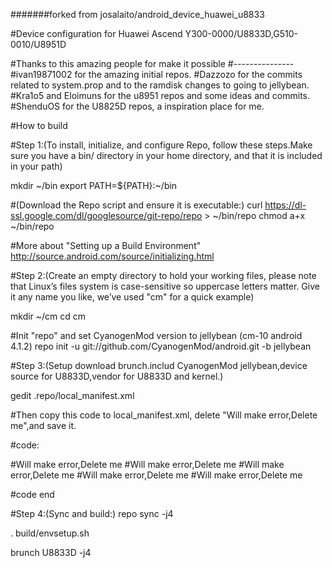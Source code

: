 #######forked from josalaito/android_device_huawei_u8833

#Device configuration for Huawei Ascend Y300-0000/U8833D,G510-0010/U8951D

#Thanks to this amazing people for make it possible
#---------------
#ivan19871002 for the amazing initial repos.
#Dazzozo for the commits related to system.prop and to the ramdisk changes to going to jellybean.
#Kra1o5 and Eloimuns for the u8951 repos and some ideas and commits.
#ShenduOS for the U8825D repos, a inspiration place for me.


#How to build



#Step 1:(To install, initialize, and configure Repo, follow these steps.Make sure you have a bin/ directory in your home directory, and that it is included in your path)

mkdir ~/bin
export PATH=${PATH}:~/bin

#(Download the Repo script and ensure it is executable:)
curl https://dl-ssl.google.com/dl/googlesource/git-repo/repo > ~/bin/repo
chmod a+x ~/bin/repo

#More about "Setting up a Build Environment" http://source.android.com/source/initializing.html




#Step 2:(Create an empty directory to hold your working files, please note that Linux’s files system is case-sensitive so uppercase letters matter. Give it any name you like, we’ve used "cm" for a quick example)

mkdir ~/cm
cd cm

#Init "repo" and set CyanogenMod version to jellybean (cm-10 android 4.1.2) 
repo init -u git://github.com/CyanogenMod/android.git -b jellybean




#Step 3:(Setup download brunch.includ CyanogenMod jellybean,device source for U8833D,vendor for U8833D and kernel.)

gedit .repo/local_manifest.xml

#Then copy this code to local_manifest.xml, delete "Will make error,Delete me",and save it.

#code:

<?xml version="1.0" encoding="UTF-8"?>
#Will make error,Delete me
<manifest>
#Will make error,Delete me
<remove-project name="CyanogenMod/android_hardware_qcom_display" />
<project path="hardware/qcom/display" name="LegacyDroid/android_hardware_qcom_display-legacy" remote="github" revision="jellybean" />
#Will make error,Delete me
<project name="xjljian/android_device_huawei_y300-0000_U8833D_new" path="device/huawei/U8833D" remote="github" revision="jellybean" />
<project name="josalaito/android_kernel_huawei_msm8x25" path="kernel/huawei/msm8x25" remote="github" revision="cm-10.1" />
<project name="xjljian/proprietary_vendor_huawei_U8833D" path="vendor/huawei/" remote="github" revision="jellybean" />
<project name="CyanogenMod/android_hardware_atheros_wlan" path="hardware/atheros/wlan" remote="github" revision="jellybean" />
<project name="xjljian/cmpatch" path="vendor/cm/" remote="github" revision="cm-10.1" />
#Will make error,Delete me
</manifest>
#Will make error,Delete me

#code end

#Step 4:(Sync and build:)
repo sync -j4

. build/envsetup.sh

brunch U8833D -j4
